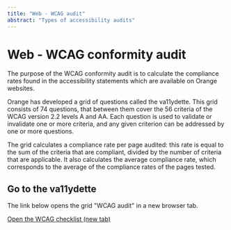 ```yaml
---
title: "Web - WCAG audit"
abstract: "Types of accessibility audits"
---
```


# Web - WCAG conformity audit

The purpose of the WCAG conformity audit is to calculate the compliance rates found in the accessibility statements which are available on Orange websites.

Orange has developed a grid of questions called the va11ydette. This grid consists of 74 questions, that between them cover the 56 criteria of the WCAG version 2.2 levels A and AA. Each question is used to validate or invalidate one or more criteria, and any given criterion can be addressed by one or more questions.

The grid calculates a compliance rate per page audited: this rate is equal to the sum of the criteria that are compliant, divided by the number of criteria that are applicable. It also calculates the average compliance rate, which corresponds to the average of the compliance rates of the pages tested.

## Go to the va11ydette

The link below opens the grid "WCAG audit" in a new browser tab.

<a href="https://la-va11ydette.orange.com/?list=wcag-web&lang=en" target="_blank" rel="noopener noreferrer" class="btn btn-outline-secondary" title="Open the WCAG grid (new tab)">Open the WCAG checklist <span class="visually-hidden"> (new tab)</span></a>
